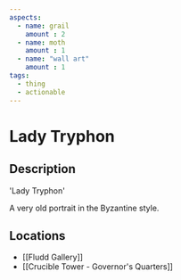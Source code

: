 ```yaml
---
aspects: 
  - name: grail
    amount : 2
  - name: moth
    amount : 1
  - name: "wall art"
    amount : 1
tags:
  - thing
  - actionable
---
```


# Lady Tryphon

## Description
'Lady Tryphon'

A very old portrait in the Byzantine style.
## Locations
- [[Fludd Gallery]]
- [[Crucible Tower - Governor's Quarters]]